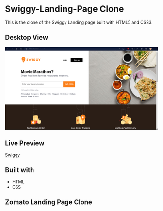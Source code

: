 # Swiggy-Landing-Page Clone

This is the clone of the Swiggy Landing page built with HTML5 and CSS3.

## Desktop View

![](/images/desktop-view.png)

## Live Preview
[Swiggy](https://www.swiggy.com)

## Built with
* HTML
* CSS

## Zomato Landing Page Clone

